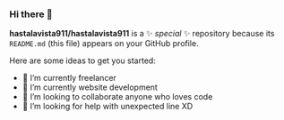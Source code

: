 ### Hi there 👋

**hastalavista911/hastalavista911** is a ✨ _special_ ✨ repository because its `README.md` (this file) appears on your GitHub profile.

Here are some ideas to get you started:

- 🔭 I’m currently freelancer
- 🌱 I’m currently website development
- 👯 I’m looking to collaborate anyone who loves code
- 🤔 I’m looking for help with unexpected line XD
